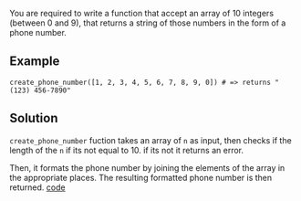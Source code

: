 You are required to write a function that accept an array of 10 integers (between 0 and 9), that returns a string of those numbers in the form of a phone number.

## Example
`create_phone_number([1, 2, 3, 4, 5, 6, 7, 8, 9, 0]) # => returns "(123) 456-7890"`

## Solution
`create_phone_number` fuction takes an array of `n` as input, then checks if the length of the `n` if its not equal to 10. if its not it returns an error.

Then, it formats the phone number by joining the elements of the array in the appropriate places. The resulting formatted phone number is then returned. [code]()